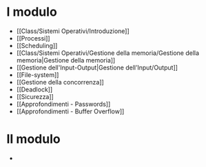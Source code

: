 # I modulo
- [[Class/Sistemi Operativi/Introduzione]]
- [[Processi]]
- [[Scheduling]]
- [[Class/Sistemi Operativi/Gestione della memoria/Gestione della memoria|Gestione della memoria]]
- [[Gestione dell'Input-Output|Gestione dell’Input/Output]]
- [[File-system]]
- [[Gestione della concorrenza]]
- [[Deadlock]]
- [[Sicurezza]]
- [[Approfondimenti - Passwords]]
- [[Approfondimenti - Buffer Overflow]]

# II modulo
- 